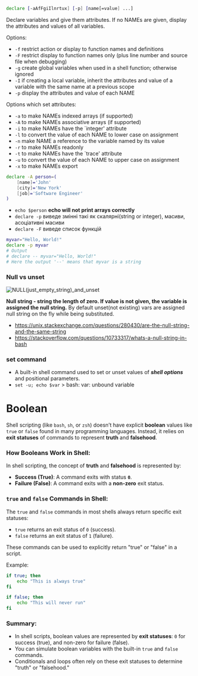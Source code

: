 ```bash
declare [-aAfFgiIlnrtux] [-p] [name[=value] ...]
```

Declare variables and give them attributes. If no NAMEs are given, display the attributes and values of all variables.

Options:
- ```-f``` restrict action or display to function names and definitions
- ```-F``` restrict display to function names only (plus line number and source file when debugging)
- ```-g``` create global variables when used in a shell function; otherwise ignored
- ```-I``` if creating a local variable, inherit the attributes and value of a variable with the same name at a previous scope
- ```-p``` display the attributes and value of each NAME

Options which set attributes:
- ```-a``` to make NAMEs indexed arrays (if supported)
- ```-A``` to make NAMEs associative arrays (if supported)
- ```-i``` to make NAMEs have the `integer' attribute
- ```-l``` to convert the value of each NAME to lower case on assignment
- ```-n``` make NAME a reference to the variable named by its value
- ```-r``` to make NAMEs readonly
- ```-t``` to make NAMEs have the `trace' attribute
- ```-u``` to convert the value of each NAME to upper case on assignment
- ```-x``` to make NAMEs export

```bash
declare -A person=(
    [name]='John'
    [city]='New York'
    [job]='Software Engineer'
)
```
- ```echo $person``` __echo will not print arrays correctly__
- ```declare -p``` виведе змінні такі як скалярні(string or integer), масиви, асоціативні масиви
- ```declare -F``` виведе список функцій

```bash
myvar="Hello, World!"
declare -p myvar
# Output
# declare -- myvar="Hello, World!"
# Here the output '--' means that myvar is a string
```

### Null vs unset
![NULL(just_empty_string)_and_unset](https://github.com/user-attachments/assets/be19b45b-a4cf-4049-834a-639bf9839585)

**Null string - string the length of zero. If value is not given, the variable is assigned the null string.** By default unset(not existing) vars are assigned null string on the fly while being substituted.
- https://unix.stackexchange.com/questions/280430/are-the-null-string-and-the-same-string
- https://stackoverflow.com/questions/10733317/whats-a-null-string-in-bash

### set command
- A built-in shell command used to set or unset values of ___shell options___ and positional parameters.
- `set -u; echo $var` > bash: var: unbound variable

# Boolean

Shell scripting (like `bash`, `sh`, or `zsh`) doesn’t have explicit **boolean** values like `true` or `false` found in many programming languages. Instead, it relies on **exit statuses** of commands to represent **truth** and **falsehood**.

### How Booleans Work in Shell:

In shell scripting, the concept of **truth** and **falsehood** is represented by:
- **Success (True)**: A command exits with status **`0`**.
- **Failure (False)**: A command exits with a **non-zero** exit status.

### `true` and `false` Commands in Shell:
The `true` and `false` commands in most shells always return specific exit statuses:
- `true` returns an exit status of `0` (success).
- `false` returns an exit status of `1` (failure).

These commands can be used to explicitly return "true" or "false" in a script.

Example:
```bash
if true; then
    echo "This is always true"
fi

if false; then
    echo "This will never run"
fi
```

### Summary:
- In shell scripts, boolean values are represented by **exit statuses**: `0` for success (true), and non-zero for failure (false).
- You can simulate boolean variables with the built-in `true` and `false` commands.
- Conditionals and loops often rely on these exit statuses to determine "truth" or "falsehood."
